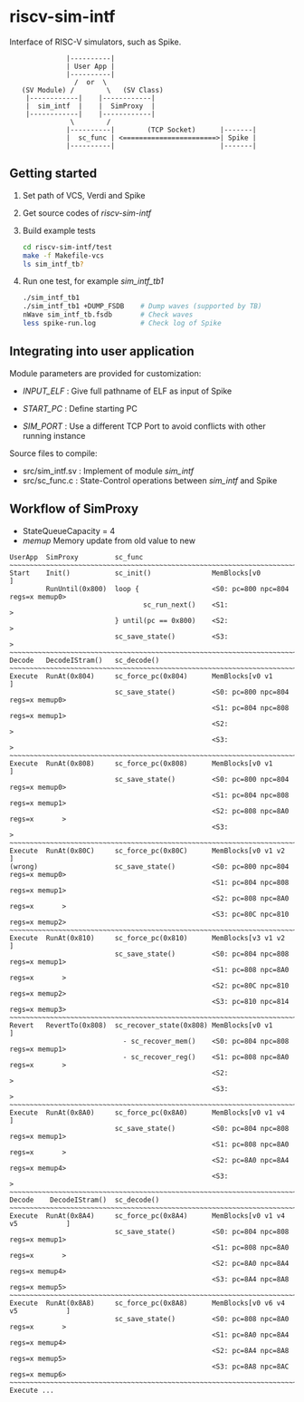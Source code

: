 # riscv-sim-intf
Interface of RISC-V simulators, such as Spike.

```
              |----------|
              | User App |
              |----------|
                /  or  \
   (SV Module) /        \   (SV Class)
    |------------|    |------------|
    |  sim_intf  |    |  SimProxy  |
    |------------|    |------------|
               \        /
              |----------|        (TCP Socket)      |-------|
              |  sc_func | <=======================>| Spike |
              |----------|                          |-------|
```

## Getting started

1. Set path of VCS, Verdi and Spike

2. Get source codes of *riscv-sim-intf*

3. Build example tests

   ```bash
   cd riscv-sim-intf/test
   make -f Makefile-vcs
   ls sim_intf_tb?
   ```

4. Run one test, for example *sim_intf_tb1*

   ```bash
   ./sim_intf_tb1
   ./sim_intf_tb1 +DUMP_FSDB    # Dump waves (supported by TB)
   nWave sim_intf_tb.fsdb       # Check waves
   less spike-run.log           # Check log of Spike
   ```

## Integrating into user application

Module parameters are provided for customization:

- *INPUT_ELF* : Give full pathname of ELF as input of Spike

- *START_PC* : Define starting PC
- *SIM_PORT* : Use a different TCP Port to avoid conflicts with other running instance

Source files to compile:

- src/sim_intf.sv : Implement of module *sim_intf*
- src/sc_func.c : State-Control operations between *sim_intf* and Spike

## Workflow of SimProxy

- StateQueueCapacity = 4
- *memup* Memory update from old value to new

```
UserApp  SimProxy         sc_func
~~~~~~~~~~~~~~~~~~~~~~~~~~~~~~~~~~~~~~~~~~~~~~~~~~~~~~~~~~~~~~~~~~~~~~~~~~~~~~~~~~~~
Start    Init()           sc_init()               MemBlocks[v0                     ]
         RunUntil(0x800)  loop {                  <S0: pc=800 npc=804 regs=x memup0>
                                 sc_run_next()    <S1:                             >
                          } until(pc == 0x800)    <S2:                             >
                          sc_save_state()         <S3:                             >
~~~~~~~~~~~~~~~~~~~~~~~~~~~~~~~~~~~~~~~~~~~~~~~~~~~~~~~~~~~~~~~~~~~~~~~~~~~~~~~~~~~~
Decode   DecodeIStram()   sc_decode()
~~~~~~~~~~~~~~~~~~~~~~~~~~~~~~~~~~~~~~~~~~~~~~~~~~~~~~~~~~~~~~~~~~~~~~~~~~~~~~~~~~~~
Execute  RunAt(0x804)     sc_force_pc(0x804)      MemBlocks[v0 v1                  ]
                          sc_save_state()         <S0: pc=800 npc=804 regs=x memup0>
                                                  <S1: pc=804 npc=808 regs=x memup1>
                                                  <S2:                             >
                                                  <S3:                             >
~~~~~~~~~~~~~~~~~~~~~~~~~~~~~~~~~~~~~~~~~~~~~~~~~~~~~~~~~~~~~~~~~~~~~~~~~~~~~~~~~~~~
Execute  RunAt(0x808)     sc_force_pc(0x808)      MemBlocks[v0 v1                  ]
                          sc_save_state()         <S0: pc=800 npc=804 regs=x memup0>
                                                  <S1: pc=804 npc=808 regs=x memup1>
                                                  <S2: pc=808 npc=8A0 regs=x       >
                                                  <S3:                             >
~~~~~~~~~~~~~~~~~~~~~~~~~~~~~~~~~~~~~~~~~~~~~~~~~~~~~~~~~~~~~~~~~~~~~~~~~~~~~~~~~~~~
Execute  RunAt(0x80C)     sc_force_pc(0x80C)      MemBlocks[v0 v1 v2               ]
(wrong)                   sc_save_state()         <S0: pc=800 npc=804 regs=x memup0>
                                                  <S1: pc=804 npc=808 regs=x memup1>
                                                  <S2: pc=808 npc=8A0 regs=x       >
                                                  <S3: pc=80C npc=810 regs=x memup2>
~~~~~~~~~~~~~~~~~~~~~~~~~~~~~~~~~~~~~~~~~~~~~~~~~~~~~~~~~~~~~~~~~~~~~~~~~~~~~~~~~~~~
Execute  RunAt(0x810)     sc_force_pc(0x810)      MemBlocks[v3 v1 v2               ]
                          sc_save_state()         <S0: pc=804 npc=808 regs=x memup1>
                                                  <S1: pc=808 npc=8A0 regs=x       >
                                                  <S2: pc=80C npc=810 regs=x memup2>
                                                  <S3: pc=810 npc=814 regs=x memup3>
~~~~~~~~~~~~~~~~~~~~~~~~~~~~~~~~~~~~~~~~~~~~~~~~~~~~~~~~~~~~~~~~~~~~~~~~~~~~~~~~~~~~
Revert   RevertTo(0x808)  sc_recover_state(0x808) MemBlocks[v0 v1                  ]
                            - sc_recover_mem()    <S0: pc=804 npc=808 regs=x memup1>
                            - sc_recover_reg()    <S1: pc=808 npc=8A0 regs=x       >
                                                  <S2:                             >
                                                  <S3:                             >
~~~~~~~~~~~~~~~~~~~~~~~~~~~~~~~~~~~~~~~~~~~~~~~~~~~~~~~~~~~~~~~~~~~~~~~~~~~~~~~~~~~~
Execute  RunAt(0x8A0)     sc_force_pc(0x8A0)      MemBlocks[v0 v1 v4               ]
                          sc_save_state()         <S0: pc=804 npc=808 regs=x memup1>
                                                  <S1: pc=808 npc=8A0 regs=x       >
                                                  <S2: pc=8A0 npc=8A4 regs=x memup4>
                                                  <S3:                             >
~~~~~~~~~~~~~~~~~~~~~~~~~~~~~~~~~~~~~~~~~~~~~~~~~~~~~~~~~~~~~~~~~~~~~~~~~~~~~~~~~~~~
Decode    DecodeIStram()  sc_decode()
~~~~~~~~~~~~~~~~~~~~~~~~~~~~~~~~~~~~~~~~~~~~~~~~~~~~~~~~~~~~~~~~~~~~~~~~~~~~~~~~~~~~
Execute  RunAt(0x8A4)     sc_force_pc(0x8A4)      MemBlocks[v0 v1 v4 v5            ]
                          sc_save_state()         <S0: pc=804 npc=808 regs=x memup1>
                                                  <S1: pc=808 npc=8A0 regs=x       >
                                                  <S2: pc=8A0 npc=8A4 regs=x memup4>
                                                  <S3: pc=8A4 npc=8A8 regs=x memup5>
~~~~~~~~~~~~~~~~~~~~~~~~~~~~~~~~~~~~~~~~~~~~~~~~~~~~~~~~~~~~~~~~~~~~~~~~~~~~~~~~~~~~
Execute  RunAt(0x8A8)     sc_force_pc(0x8A8)      MemBlocks[v0 v6 v4 v5            ]
                          sc_save_state()         <S0: pc=808 npc=8A0 regs=x       >
                                                  <S1: pc=8A0 npc=8A4 regs=x memup4>
                                                  <S2: pc=8A4 npc=8A8 regs=x memup5>
                                                  <S3: pc=8A8 npc=8AC regs=x memup6>
~~~~~~~~~~~~~~~~~~~~~~~~~~~~~~~~~~~~~~~~~~~~~~~~~~~~~~~~~~~~~~~~~~~~~~~~~~~~~~~~~~~~
Execute ...
```
